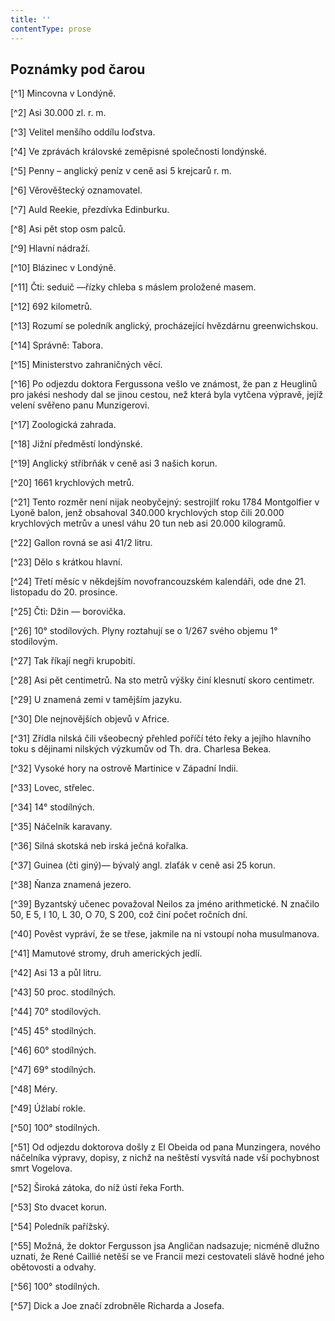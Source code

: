```yaml
---
title: ''
contentType: prose
---
```


<section>

## Poznámky pod čarou

[^1] Mincovna v Londýně.

[^2] Asi 30.000 zl. r. m.

[^3] Velitel menšího oddílu loďstva.

[^4] Ve zprávách královské zeměpisné společnosti londýnské.

[^5] Penny – anglický peníz v ceně asi 5 krejcarů r. m.

[^6] Věrověštecký oznamovatel.

[^7] Auld Reekie, přezdívka Edinburku.

[^8] Asi pět stop osm palců.

[^9] Hlavní nádraží.

[^10] Blázinec v Londýně.

[^11] Čti: seduič —řízky chleba s máslem proložené masem.

[^12] 692 kilometrů.

[^13] Rozumí se poledník anglický, procházející hvězdárnu greenwichskou.

[^14] Správně: Tabora.

[^15] Ministerstvo zahraničných věcí.

[^16] Po odjezdu doktora Fergussona vešlo ve známost, že pan z Heuglinů pro jakési neshody dal se jinou cestou, než která byla vytčena výpravě, jejíž velení svěřeno panu Munzigerovi.

[^17] Zoologická zahrada.

[^18] Jižní předměstí londýnské.

[^19] Anglický stříbrňák v ceně asi 3 našich korun.

[^20] 1661 krychlových metrů.

[^21] Tento rozměr není nijak neobyčejný: sestrojilť roku 1784 Montgolfier v Lyoně balon, jenž obsahoval 340.000 krychlových stop čili 20.000 krychlových metrův a unesl váhu 20 tun neb asi 20.000 kilogramů.

[^22] Gallon rovná se asi 41/2 litru.

[^23] Dělo s krátkou hlavní.

[^24] Třetí měsíc v někdejším novofrancouzském kalendáři, ode dne 21. listopadu do 20. prosince.

[^25] Čti: Džin — borovička.

[^26] 10° stodílových. Plyny roztahují se o 1/267 svého objemu 1° stodílovým.

[^27] Tak říkají negři krupobití.

[^28] Asi pět centimetrů. Na sto metrů výšky činí klesnutí skoro centimetr.

[^29] U znamená zemi v tamějším jazyku.

[^30] Dle nejnovějších objevů v Africe.

[^31] Zřídla nilská čili všeobecný přehled poříčí této řeky a jejího hlavního toku s dějinami nilských výzkumův od Th. dra. Charlesa Bekea.

[^32] Vysoké hory na ostrově Martinice v Západní Indii.

[^33] Lovec, střelec.

[^34] 14° stodílných.

[^35] Náčelník karavany.

[^36] Silná skotská neb irská ječná kořalka.

[^37] Guinea (čti giný)— bývalý angl. zlaťák v ceně asi 25 korun.

[^38] Ňanza znamená jezero.

[^39] Byzantský učenec považoval Neilos za jméno arithmetické. N značilo 50, E 5, I 10, L 30, O 70, S 200, což činí počet ročních dní.

[^40] Pověst vypráví, že se třese, jakmile na ni vstoupí noha musulmanova.

[^41] Mamutové stromy, druh amerických jedlí.

[^42] Asi 13 a půl litru.

[^43] 50 proc. stodílných.

[^44] 70° stodílových.

[^45] 45° stodílných.

[^46] 60° stodílných.

[^47] 69° stodílných.

[^48] Méry.

[^49] Úžlabí rokle.

[^50] 100° stodílných.

[^51] Od odjezdu doktorova došly z El Obeida od pana Munzingera, nového náčelníka výpravy, dopisy, z nichž na neštěstí vysvítá nade vší pochybnost smrt Vogelova.

[^52] Široká zátoka, do níž ústí řeka Forth.

[^53] Sto dvacet korun.

[^54] Poledník pařížský.

[^55] Možná, že doktor Fergusson jsa Angličan nadsazuje; nicméně dlužno uznati, že René Caillié netěší se ve Francii mezi cestovateli slávě hodné jeho obětovosti a odvahy.

[^56] 100° stodílných.

[^57] Dick a Joe značí zdrobněle Richarda a Josefa.

</section>
